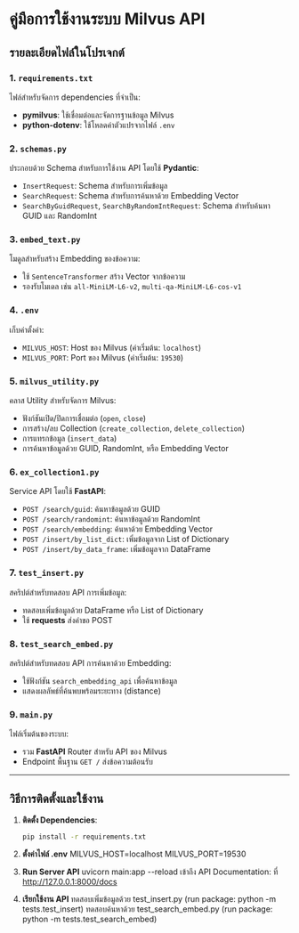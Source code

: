 # คู่มือการใช้งานระบบ Milvus API

## รายละเอียดไฟล์ในโปรเจกต์

### 1. `requirements.txt`
ไฟล์สำหรับจัดการ dependencies ที่จำเป็น:
- **pymilvus**: ใช้เชื่อมต่อและจัดการฐานข้อมูล Milvus
- **python-dotenv**: ใช้โหลดค่าตัวแปรจากไฟล์ `.env`

### 2. `schemas.py`
ประกอบด้วย Schema สำหรับการใช้งาน API โดยใช้ **Pydantic**:
- `InsertRequest`: Schema สำหรับการเพิ่มข้อมูล
- `SearchRequest`: Schema สำหรับการค้นหาด้วย Embedding Vector
- `SearchByGuidRequest`, `SearchByRandomIntRequest`: Schema สำหรับค้นหา GUID และ RandomInt

### 3. `embed_text.py`
โมดูลสำหรับสร้าง Embedding ของข้อความ:
- ใช้ `SentenceTransformer` สร้าง Vector จากข้อความ
- รองรับโมเดล เช่น `all-MiniLM-L6-v2`, `multi-qa-MiniLM-L6-cos-v1`

### 4. `.env`
เก็บค่าตั้งค่า:
- `MILVUS_HOST`: Host ของ Milvus (ค่าเริ่มต้น: `localhost`)
- `MILVUS_PORT`: Port ของ Milvus (ค่าเริ่มต้น: `19530`)

### 5. `milvus_utility.py`
คลาส Utility สำหรับจัดการ Milvus:
- ฟังก์ชันเปิด/ปิดการเชื่อมต่อ (`open`, `close`)
- การสร้าง/ลบ Collection (`create_collection`, `delete_collection`)
- การแทรกข้อมูล (`insert_data`)
- การค้นหาข้อมูลด้วย GUID, RandomInt, หรือ Embedding Vector

### 6. `ex_collection1.py`
Service API โดยใช้ **FastAPI**:
- `POST /search/guid`: ค้นหาข้อมูลด้วย GUID
- `POST /search/randomint`: ค้นหาข้อมูลด้วย RandomInt
- `POST /search/embedding`: ค้นหาด้วย Embedding Vector
- `POST /insert/by_list_dict`: เพิ่มข้อมูลจาก List of Dictionary
- `POST /insert/by_data_frame`: เพิ่มข้อมูลจาก DataFrame

### 7. `test_insert.py`
สคริปต์สำหรับทดสอบ API การเพิ่มข้อมูล:
- ทดสอบเพิ่มข้อมูลด้วย DataFrame หรือ List of Dictionary
- ใช้ **requests** ส่งคำขอ POST

### 8. `test_search_embed.py`
สคริปต์สำหรับทดสอบ API การค้นหาด้วย Embedding:
- ใช้ฟังก์ชัน `search_embedding_api` เพื่อค้นหาข้อมูล
- แสดงผลลัพธ์ที่ค้นพบพร้อมระยะทาง (distance)

### 9. `main.py`
ไฟล์เริ่มต้นของระบบ:
- รวม **FastAPI** Router สำหรับ API ของ Milvus
- Endpoint พื้นฐาน `GET /` ส่งข้อความต้อนรับ

---

## วิธีการติดตั้งและใช้งาน

1. **ติดตั้ง Dependencies**:
   ```bash
   pip install -r requirements.txt

2. **ตั้งค่าไฟล์ .env**
   MILVUS_HOST=localhost
   MILVUS_PORT=19530

3. **Run Server API**
   uvicorn main:app --reload
   เข้าถึง API Documentation: ที่ http://127.0.0.1:8000/docs

4. **เรียกใช้งาน API**
   ทดสอบเพิ่มข้อมูลด้วย test_insert.py (run package: python -m tests.test_insert)
   ทดสอบค้นหาด้วย test_search_embed.py (run package: python -m tests.test_search_embed)
